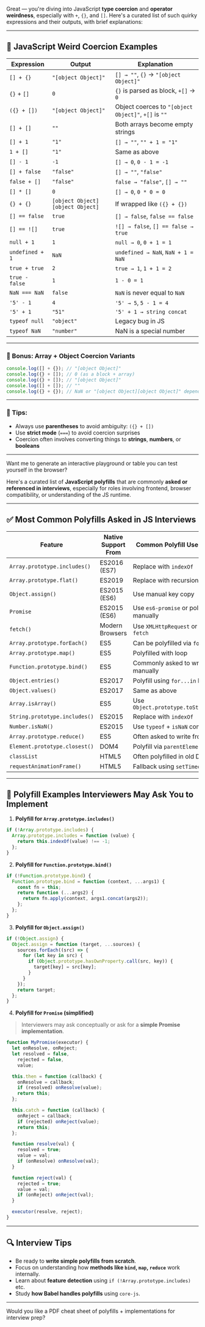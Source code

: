 Great — you're diving into JavaScript **type coercion** and **operator weirdness**, especially with `+`, `{}`, and `[]`. Here's a curated list of such quirky expressions and their outputs, with brief explanations:

---

## 🧠 JavaScript Weird Coercion Examples

| Expression      | Output                           | Explanation                                          |
| --------------- | -------------------------------- | ---------------------------------------------------- |
| `[] + {}`       | `"[object Object]"`              | `[] → ""`, `{}` → `"[object Object]"`                |
| `{}` + `[]`     | `0`                              | `{}` is parsed as block, `+[]` → `0`                 |
| `({} + [])`     | `"[object Object]"`              | Object coerces to `"[object Object]"`, `+[]` is `""` |
| `[] + []`       | `""`                             | Both arrays become empty strings                     |
| `[] + 1`        | `"1"`                            | `[] → ""`, `"" + 1 = "1"`                            |
| `1 + []`        | `"1"`                            | Same as above                                        |
| `[] - 1`        | `-1`                             | `[] → 0`, `0 - 1 = -1`                               |
| `[] + false`    | `"false"`                        | `[] → ""`, `"false"`                                 |
| `false + []`    | `"false"`                        | `false → "false"`, `[] → ""`                         |
| `[] * []`       | `0`                              | `[] → 0`, `0 * 0 = 0`                                |
| `{} + {}`       | `[object Object][object Object]` | If wrapped like `({} + {})`                          |
| `[] == false`   | `true`                           | `[] → false`, `false == false`                       |
| `[] == ![]`     | `true`                           | `![] → false`, `[] == false → true`                  |
| `null + 1`      | `1`                              | `null → 0`, `0 + 1 = 1`                              |
| `undefined + 1` | `NaN`                            | `undefined → NaN`, `NaN + 1 = NaN`                   |
| `true + true`   | `2`                              | `true → 1`, `1 + 1 = 2`                              |
| `true - false`  | `1`                              | `1 - 0 = 1`                                          |
| `NaN === NaN`   | `false`                          | `NaN` is never equal to `NaN`                        |
| `'5' - 1`       | `4`                              | `'5' → 5`, `5 - 1 = 4`                               |
| `'5' + 1`       | `"51"`                           | `'5' + 1 → string concat`                            |
| `typeof null`   | `"object"`                       | Legacy bug in JS                                     |
| `typeof NaN`    | `"number"`                       | NaN is a special number                              |

---

### 🔄 Bonus: Array + Object Coercion Variants

```js
console.log([] + {}); // "[object Object]"
console.log({} + []); // 0 (as a block + array)
console.log({} + []); // "[object Object]"
console.log([] + []); // ""
console.log({} + {}); // NaN or "[object Object][object Object]" depending on context
```

---

### 🔧 Tips:

- Always use **parentheses** to avoid ambiguity: `({} + [])`
- Use **strict mode** (`===`) to avoid coercion surprises
- Coercion often involves converting things to **strings**, **numbers**, or **booleans**

---

Want me to generate an interactive playground or table you can test yourself in the browser?

Here's a curated list of **JavaScript polyfills** that are commonly **asked or referenced in interviews**, especially for roles involving frontend, browser compatibility, or understanding of the JS runtime.

---

## ✅ **Most Common Polyfills Asked in JS Interviews**

| Feature                       | Native Support From | Common Polyfill Use / Asked In         |
| ----------------------------- | ------------------- | -------------------------------------- |
| `Array.prototype.includes()`  | ES2016 (ES7)        | Replace with `indexOf`                 |
| `Array.prototype.flat()`      | ES2019              | Replace with recursion + reduce        |
| `Object.assign()`             | ES2015 (ES6)        | Use manual key copy                    |
| `Promise`                     | ES2015 (ES6)        | Use `es6-promise` or polyfill manually |
| `fetch()`                     | Modern Browsers     | Use `XMLHttpRequest` or `whatwg-fetch` |
| `Array.prototype.forEach()`   | ES5                 | Can be polyfilled via `for` loop       |
| `Array.prototype.map()`       | ES5                 | Polyfilled with loop                   |
| `Function.prototype.bind()`   | ES5                 | Commonly asked to write manually       |
| `Object.entries()`            | ES2017              | Polyfill using `for...in` loop         |
| `Object.values()`             | ES2017              | Same as above                          |
| `Array.isArray()`             | ES5                 | Use `Object.prototype.toString.call()` |
| `String.prototype.includes()` | ES2015              | Replace with `indexOf`                 |
| `Number.isNaN()`              | ES2015              | Use `typeof` + `isNaN` combo           |
| `Array.prototype.reduce()`    | ES5                 | Often asked to write from scratch      |
| `Element.prototype.closest()` | DOM4                | Polyfill via `parentElement` loop      |
| `classList`                   | HTML5               | Often polyfilled in old DOM APIs       |
| `requestAnimationFrame()`     | HTML5               | Fallback using `setTimeout()`          |

---

## 🧪 Polyfill Examples Interviewers May Ask You to Implement

1. **Polyfill for `Array.prototype.includes()`**

```js
if (!Array.prototype.includes) {
  Array.prototype.includes = function (value) {
    return this.indexOf(value) !== -1;
  };
}
```

2. **Polyfill for `Function.prototype.bind()`**

```js
if (!Function.prototype.bind) {
  Function.prototype.bind = function (context, ...args1) {
    const fn = this;
    return function (...args2) {
      return fn.apply(context, args1.concat(args2));
    };
  };
}
```

3. **Polyfill for `Object.assign()`**

```js
if (!Object.assign) {
  Object.assign = function (target, ...sources) {
    sources.forEach((src) => {
      for (let key in src) {
        if (Object.prototype.hasOwnProperty.call(src, key)) {
          target[key] = src[key];
        }
      }
    });
    return target;
  };
}
```

4. **Polyfill for `Promise` (simplified)**

> Interviewers may ask conceptually or ask for a **simple Promise implementation**.

```js
function MyPromise(executor) {
  let onResolve, onReject;
  let resolved = false,
    rejected = false,
    value;

  this.then = function (callback) {
    onResolve = callback;
    if (resolved) onResolve(value);
    return this;
  };

  this.catch = function (callback) {
    onReject = callback;
    if (rejected) onReject(value);
    return this;
  };

  function resolve(val) {
    resolved = true;
    value = val;
    if (onResolve) onResolve(val);
  }

  function reject(val) {
    rejected = true;
    value = val;
    if (onReject) onReject(val);
  }

  executor(resolve, reject);
}
```

---

## 🔍 Interview Tips

- Be ready to **write simple polyfills from scratch**.
- Focus on understanding how **methods like `bind`, `map`, `reduce`** work internally.
- Learn about **feature detection** using `if (!Array.prototype.includes)` etc.
- Study **how Babel handles polyfills** using `core-js`.

---

Would you like a PDF cheat sheet of polyfills + implementations for interview prep?
